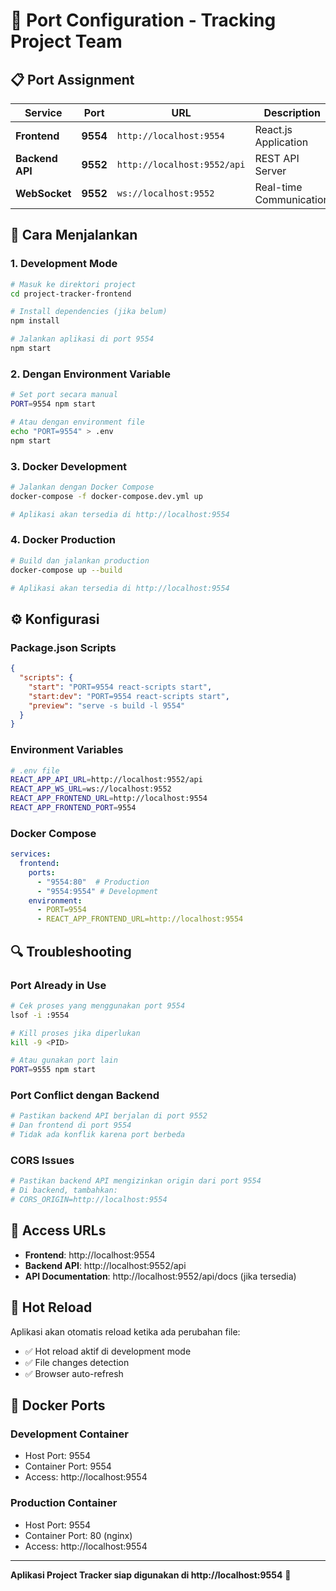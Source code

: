 # 🔧 Port Configuration - Tracking Project Team

## 📋 Port Assignment

| Service | Port | URL | Description |
|---------|------|-----|-------------|
| **Frontend** | **9554** | `http://localhost:9554` | React.js Application |
| **Backend API** | **9552** | `http://localhost:9552/api` | REST API Server |
| **WebSocket** | **9552** | `ws://localhost:9552` | Real-time Communication |

## 🚀 Cara Menjalankan

### 1. Development Mode
```bash
# Masuk ke direktori project
cd project-tracker-frontend

# Install dependencies (jika belum)
npm install

# Jalankan aplikasi di port 9554
npm start
```

### 2. Dengan Environment Variable
```bash
# Set port secara manual
PORT=9554 npm start

# Atau dengan environment file
echo "PORT=9554" > .env
npm start
```

### 3. Docker Development
```bash
# Jalankan dengan Docker Compose
docker-compose -f docker-compose.dev.yml up

# Aplikasi akan tersedia di http://localhost:9554
```

### 4. Docker Production
```bash
# Build dan jalankan production
docker-compose up --build

# Aplikasi akan tersedia di http://localhost:9554
```

## ⚙️ Konfigurasi

### Package.json Scripts
```json
{
  "scripts": {
    "start": "PORT=9554 react-scripts start",
    "start:dev": "PORT=9554 react-scripts start",
    "preview": "serve -s build -l 9554"
  }
}
```

### Environment Variables
```bash
# .env file
REACT_APP_API_URL=http://localhost:9552/api
REACT_APP_WS_URL=ws://localhost:9552
REACT_APP_FRONTEND_URL=http://localhost:9554
REACT_APP_FRONTEND_PORT=9554
```

### Docker Compose
```yaml
services:
  frontend:
    ports:
      - "9554:80"  # Production
      - "9554:9554" # Development
    environment:
      - PORT=9554
      - REACT_APP_FRONTEND_URL=http://localhost:9554
```

## 🔍 Troubleshooting

### Port Already in Use
```bash
# Cek proses yang menggunakan port 9554
lsof -i :9554

# Kill proses jika diperlukan
kill -9 <PID>

# Atau gunakan port lain
PORT=9555 npm start
```

### Port Conflict dengan Backend
```bash
# Pastikan backend API berjalan di port 9552
# Dan frontend di port 9554
# Tidak ada konflik karena port berbeda
```

### CORS Issues
```bash
# Pastikan backend API mengizinkan origin dari port 9554
# Di backend, tambahkan:
# CORS_ORIGIN=http://localhost:9554
```

## 📱 Access URLs

- **Frontend**: http://localhost:9554
- **Backend API**: http://localhost:9552/api
- **API Documentation**: http://localhost:9552/api/docs (jika tersedia)

## 🔄 Hot Reload

Aplikasi akan otomatis reload ketika ada perubahan file:
- ✅ Hot reload aktif di development mode
- ✅ File changes detection
- ✅ Browser auto-refresh

## 🐳 Docker Ports

### Development Container
- Host Port: 9554
- Container Port: 9554
- Access: http://localhost:9554

### Production Container
- Host Port: 9554
- Container Port: 80 (nginx)
- Access: http://localhost:9554

---

**Aplikasi Project Tracker siap digunakan di http://localhost:9554** 🎉
